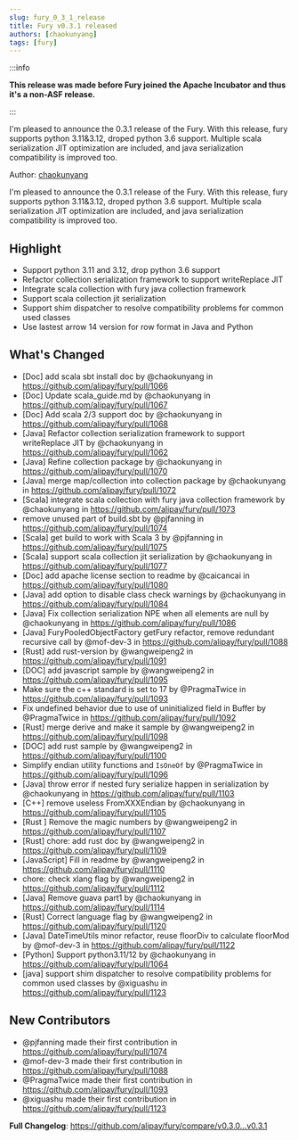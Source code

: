 ```yaml
---
slug: fury_0_3_1_release
title: Fury v0.3.1 released
authors: [chaokunyang]
tags: [fury]
---
```


:::info

**This release was made before Fury joined the Apache Incubator and thus it's a non-ASF release.**

:::

I'm pleased to announce the 0.3.1 release of the Fury. With this release, fury supports python 3.11&3.12, droped python 3.6 support.
Multiple scala serialization JIT optimization are included, and java serialization compatibility is improved too.

Author: [chaokunyang](https://github.com/chaokunyang)

I'm pleased to announce the 0.3.1 release of the Fury. With this release, fury supports python 3.11&3.12, droped python 3.6 support.
Multiple scala serialization JIT optimization are included, and java serialization compatibility is improved too.

## Highlight

- Support python 3.11 and 3.12, drop python 3.6 support
- Refactor collection serialization framework to support writeReplace JIT
- Integrate scala collection with fury java collection framework
- Support scala collection jit serialization
- Support shim dispatcher to resolve compatibility problems for common used classes
- Use lastest arrow 14 version for row format in Java and Python

## What's Changed

- [Doc] add scala sbt install doc by @chaokunyang in https://github.com/alipay/fury/pull/1066
- [Doc] Update scala_guide.md by @chaokunyang in https://github.com/alipay/fury/pull/1067
- [Doc] Add scala 2/3 support doc by @chaokunyang in https://github.com/alipay/fury/pull/1068
- [Java] Refactor collection serialization framework to support writeReplace JIT by @chaokunyang in https://github.com/alipay/fury/pull/1062
- [Java] Refine collection package by @chaokunyang in https://github.com/alipay/fury/pull/1070
- [Java] merge map/collection into collection package by @chaokunyang in https://github.com/alipay/fury/pull/1072
- [Scala] integrate scala collection with fury java collection framework by @chaokunyang in https://github.com/alipay/fury/pull/1073
- remove unused part of build.sbt by @pjfanning in https://github.com/alipay/fury/pull/1074
- [Scala] get build to work with Scala 3 by @pjfanning in https://github.com/alipay/fury/pull/1075
- [Scala] support scala collection jit serialization by @chaokunyang in https://github.com/alipay/fury/pull/1077
- [Doc] add apache license section to readme by @caicancai in https://github.com/alipay/fury/pull/1080
- [Java] add option to disable class check warnings by @chaokunyang in https://github.com/alipay/fury/pull/1084
- [Java] Fix collection serialization NPE when all elements are null by @chaokunyang in https://github.com/alipay/fury/pull/1086
- [Java] FuryPooledObjectFactory getFury refactor, remove redundant recursive call by @mof-dev-3 in https://github.com/alipay/fury/pull/1088
- [Rust] add rust-version by @wangweipeng2 in https://github.com/alipay/fury/pull/1091
- [DOC] add javascript sample by @wangweipeng2 in https://github.com/alipay/fury/pull/1095
- Make sure the c++ standard is set to 17 by @PragmaTwice in https://github.com/alipay/fury/pull/1093
- Fix undefined behavior due to use of uninitialized field in Buffer by @PragmaTwice in https://github.com/alipay/fury/pull/1092
- [Rust] merge derive and make it sample by @wangweipeng2 in https://github.com/alipay/fury/pull/1098
- [DOC] add rust sample by @wangweipeng2 in https://github.com/alipay/fury/pull/1100
- Simplify endian utility functions and `IsOneOf` by @PragmaTwice in https://github.com/alipay/fury/pull/1096
- [Java] throw error if nested fury serialize happen in serialization by @chaokunyang in https://github.com/alipay/fury/pull/1103
- [C++] remove useless FromXXXEndian by @chaokunyang in https://github.com/alipay/fury/pull/1105
- [Rust ] Remove the magic numbers by @wangweipeng2 in https://github.com/alipay/fury/pull/1107
- [Rust] chore: add rust doc by @wangweipeng2 in https://github.com/alipay/fury/pull/1109
- [JavaScript] Fill in readme by @wangweipeng2 in https://github.com/alipay/fury/pull/1110
- chore: check xlang flag by @wangweipeng2 in https://github.com/alipay/fury/pull/1112
- [Java] Remove guava part1 by @chaokunyang in https://github.com/alipay/fury/pull/1114
- [Rust] Correct language flag by @wangweipeng2 in https://github.com/alipay/fury/pull/1120
- [Java] DateTimeUtils minor refactor, reuse floorDiv to calculate floorMod by @mof-dev-3 in https://github.com/alipay/fury/pull/1122
- [Python] Support python3.11/12 by @chaokunyang in https://github.com/alipay/fury/pull/1064
- [java] support shim dispatcher to resolve compatibility problems for common used classes by @xiguashu in https://github.com/alipay/fury/pull/1123

## New Contributors

- @pjfanning made their first contribution in https://github.com/alipay/fury/pull/1074
- @mof-dev-3 made their first contribution in https://github.com/alipay/fury/pull/1088
- @PragmaTwice made their first contribution in https://github.com/alipay/fury/pull/1093
- @xiguashu made their first contribution in https://github.com/alipay/fury/pull/1123

**Full Changelog**: https://github.com/alipay/fury/compare/v0.3.0...v0.3.1
